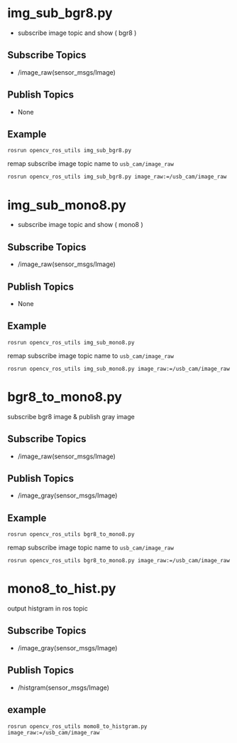 

# img_sub_bgr8.py

- subscribe image topic and show ( bgr8 )

## Subscribe Topics

- /image_raw(sensor_msgs/Image)

## Publish Topics

- None

## Example

```
rosrun opencv_ros_utils img_sub_bgr8.py
```

remap subscribe image topic name to `usb_cam/image_raw`

```
rosrun opencv_ros_utils img_sub_bgr8.py image_raw:=/usb_cam/image_raw
```

# img_sub_mono8.py

- subscribe image topic and show ( mono8 )

## Subscribe Topics

- /image_raw(sensor_msgs/Image)

## Publish Topics

- None

## Example

```
rosrun opencv_ros_utils img_sub_mono8.py
```

remap subscribe image topic name to `usb_cam/image_raw`

```
rosrun opencv_ros_utils img_sub_mono8.py image_raw:=/usb_cam/image_raw
```

# bgr8_to_mono8.py

subscribe bgr8 image & publish gray image

## Subscribe Topics

- /image_raw(sensor_msgs/Image)

## Publish Topics

- /image_gray(sensor_msgs/Image)

## Example

```
rosrun opencv_ros_utils bgr8_to_mono8.py
```

remap subscribe image topic name to `usb_cam/image_raw`

```
rosrun opencv_ros_utils bgr8_to_mono8.py image_raw:=/usb_cam/image_raw
```

# mono8_to_hist.py

output histgram in ros topic

## Subscribe Topics

- /image_gray(sensor_msgs/Image)

## Publish Topics

- /histgram(sensor_msgs/Image)

## example

```
rosrun opencv_ros_utils momo8_to_histgram.py image_raw:=/usb_cam/image_raw
```

